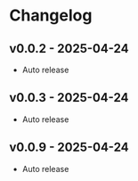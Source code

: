 # Changelog

## v0.0.2 - 2025-04-24
- Auto release

## v0.0.3 - 2025-04-24
- Auto release

## v0.0.9 - 2025-04-24
- Auto release
